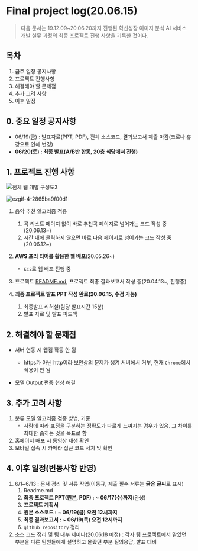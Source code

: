 # Final project log(20.06.15)

> 다음 문서는 19.12.09~20.06.20까지 진행된 혁신성장 이미지 분석 AI 서비스 개발 실무 과정의 최종 프로젝트 진행 사항을 기록한 것이다.



## 목차

1. 금주 일정 공지사항
2. 프로젝트 진행사항
3. 해결해야 할 문제점
4. 추가 고려 사항
5. 이후 일정



## 0. 중요 일정 공지사항

- 06/19(금) : 발표자료(PPT, PDF), 전체 소스코드, 결과보고서 제출 마감(코로나 휴강으로 인해 변경)
- **06/20(토) : 최종 발표(A/B반 합동, 20층 식당에서 진행)**



## 1. 프로젝트 진행 사항

![전체 웹 개발 구성도3](https://user-images.githubusercontent.com/58945760/83759686-e41f5380-a6ae-11ea-87ad-7721c1eeb9d1.PNG)



![ezgif-4-2865ba9f00d1](https://user-images.githubusercontent.com/58945760/84220714-750e8880-ab0e-11ea-8b9d-e04127a0418d.gif)

1. 음악 추천 알고리즘 적용

   1. 곡 리스트 페이지 없이 바로 추천곡 페이지로 넘어가는 코드 작성 중(20.06.13~)
   2. 시간 내에 클릭하지 않으면 바로 다음 페이지로 넘어가는 코드 작성 중(20.06.12~)

   

2. **AWS 프리 티어를 활용한 웹 배포**(20.05.26~)

   - `EC2`로 웹 배포 진행 중

     

3. 프로젝트 [README.md](https://github.com/dannylee93/Emotion-Recognition/blob/master/README.md#emotion-recognition), 프로젝트 최종 결과보고서 작성 중(20.04.13~, 진행중)

4. **최종 프로젝트 발표 PPT 작성 완료(20.06.15, 수정 가능)**

   1. 최종발표 리허설(팀당 발표시간 15분)
   2. 발표 자료 및 발표 피드백 



## 2. 해결해야 할 문제점

- 서버 연동 시 웹캠 작동 안 됨

  - https가 아닌 http이라 보안상의 문제가 생겨 서버에서 거부, 현재 `Chrome`에서 적용이 안 됨

- 모델 Output 편중 현상 해결

  

## 3. 추가 고려 사항

1. 분류 모델 알고리즘 검증 방법, 기준
   - 사람에 따라 표정을 구분하는 정확도가 다르게 느껴지는 경우가 있음. 그 차이를 최대한 좁히는 것을 목표로 함
2. 홈페이지 배포 시 동영상 재생 확인
3. 모바일 접속 시 카메라 접근 코드 서치 및 확인



## 4. 이후 일정(변동사항 반영)

1. 6/1~6/13 : 문서 정리 및 서류 작업(이동규, 제출 필수 서류는 **굵은 글씨**로 표시)
   1. Readme.md
   2. **최종 프로젝트 PPT(원본, PDF) : ~ 06/17(수)까지**(완성)
   3. **프로젝트 계획서**
   4. **원본 소스코드 :  ~ 06/19(금) 오전 12시까지**
   5. **최종 결과보고서 : ~ 06/19(목) 오전 12시까지**
   6. `github repository` 정리
2. 소스 코드 정리 및 팀 내부 세미나(20.06.18 예정) : 각자 팀 프로젝트에서 맡았던 부분을 다른 팀원들에게 설명하고 몰랐던 부분 질의응답, 발표 대비  